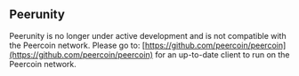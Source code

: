 ## Peerunity

Peerunity is no longer under active development and is not compatible with the Peercoin network. Please go to: [https://github.com/peercoin/peercoin](https://github.com/peercoin/peercoin) for an up-to-date client to run on the Peercoin network.
